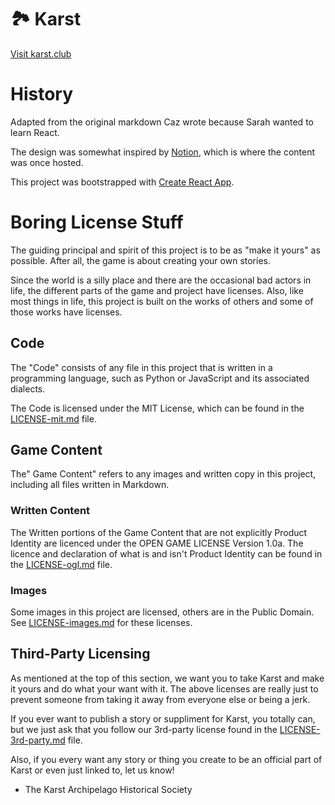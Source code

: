 # 🏞️ Karst
[Visit karst.club](https://www.karst.club)

# History

Adapted from the original markdown Caz wrote because Sarah wanted to learn React. 

The design was somewhat inspired by [Notion](notion.so), which is where the content was once hosted.

This project was bootstrapped with [Create React App](https://github.com/facebook/create-react-app).

# Boring License Stuff

The guiding principal and spirit of this project is to be as "make it yours" as possible. After all, the game is about creating your own stories.

Since the world is a silly place and there are the occasional bad actors in life, the different parts of the game and project have licenses. Also, like most things in life, this project is built on the works of others and some of those works have licenses.

## Code

The "Code" consists of any file in this project that is written in a programming language, such as Python or JavaScript and its associated dialects.

The Code is licensed under the MIT License, which can be found in the [LICENSE-mit.md](LICENSE-mit.md) file.

## Game Content

The" Game Content" refers to any images and written copy in this project, including all files written in Markdown. 

### Written Content

The Written portions of the Game Content that are not explicitly Product Identity are licenced under the OPEN GAME LICENSE Version 1.0a. The licence and declaration of what is and isn't Product Identity can be found in the [LICENSE-ogl.md](LICENSE-ogl.md) file.

### Images

Some images in this project are licensed, others are in the Public Domain. See [LICENSE-images.md](LICENSE-images.md) for these licenses.

## Third-Party Licensing

As mentioned at the top of this section, we want you to take Karst and make it yours and do what your want with it. The above licenses are really just to prevent someone from taking it away from everyone else or being a jerk.

If you ever want to publish a story or suppliment for Karst, you totally can, but we just ask that you follow our 3rd-party license found in the [LICENSE-3rd-party.md](LICENSE-3rd-party.md) file.

Also, if you every want any story or thing you create to be an official part of Karst or even just linked to, let us know!

- The Karst Archipelago Historical Society
